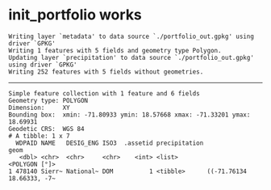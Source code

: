 # init_portfolio works

    Writing layer `metadata' to data source `./portfolio_out.gpkg' using driver `GPKG'
    Writing 1 features with 5 fields and geometry type Polygon.
    Updating layer `precipitation' to data source `./portfolio_out.gpkg' using driver `GPKG'
    Writing 252 features with 5 fields without geometries.

---

    Simple feature collection with 1 feature and 6 fields
    Geometry type: POLYGON
    Dimension:     XY
    Bounding box:  xmin: -71.80933 ymin: 18.57668 xmax: -71.33201 ymax: 18.69931
    Geodetic CRS:  WGS 84
    # A tibble: 1 x 7
      WDPAID NAME   DESIG_ENG ISO3  .assetid precipitation                      geom
       <dbl> <chr>  <chr>     <chr>    <int> <list>                    <POLYGON [°]>
    1 478140 Sierr~ National~ DOM          1 <tibble>      ((-71.76134 18.66333, -7~

